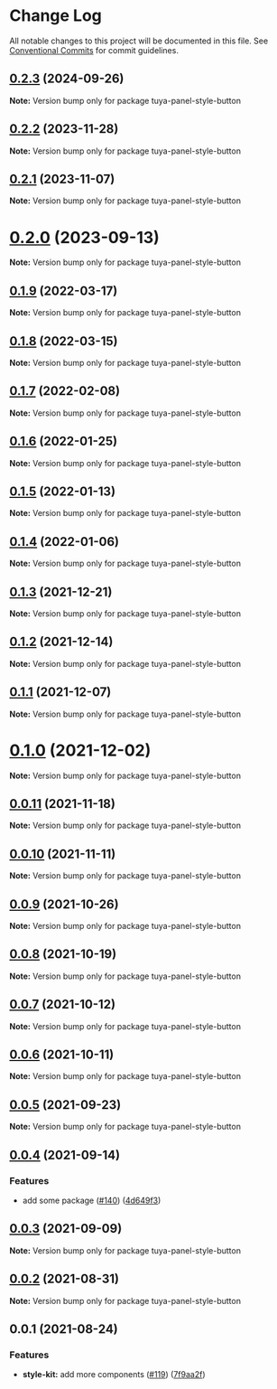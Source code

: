 # Change Log

All notable changes to this project will be documented in this file.
See [Conventional Commits](https://conventionalcommits.org) for commit guidelines.

## [0.2.3](https://github.com/tuya/tuya-panel-kit/compare/tuya-panel-style-button@0.2.2...tuya-panel-style-button@0.2.3) (2024-09-26)

**Note:** Version bump only for package tuya-panel-style-button





## [0.2.2](https://github.com/tuya/tuya-panel-kit/compare/tuya-panel-style-button@0.2.1...tuya-panel-style-button@0.2.2) (2023-11-28)

**Note:** Version bump only for package tuya-panel-style-button





## [0.2.1](https://github.com/tuya/tuya-panel-kit/compare/tuya-panel-style-button@0.2.0...tuya-panel-style-button@0.2.1) (2023-11-07)

**Note:** Version bump only for package tuya-panel-style-button





# [0.2.0](https://github.com/tuya/tuya-panel-kit/compare/tuya-panel-style-button@0.1.9...tuya-panel-style-button@0.2.0) (2023-09-13)

**Note:** Version bump only for package tuya-panel-style-button





## [0.1.9](https://github.com/tuya/tuya-panel-kit/compare/tuya-panel-style-button@0.1.8...tuya-panel-style-button@0.1.9) (2022-03-17)

**Note:** Version bump only for package tuya-panel-style-button





## [0.1.8](https://github.com/tuya/tuya-panel-kit/compare/tuya-panel-style-button@0.1.7...tuya-panel-style-button@0.1.8) (2022-03-15)

**Note:** Version bump only for package tuya-panel-style-button





## [0.1.7](https://github.com/tuya/tuya-panel-kit/compare/tuya-panel-style-button@0.1.6...tuya-panel-style-button@0.1.7) (2022-02-08)

**Note:** Version bump only for package tuya-panel-style-button





## [0.1.6](https://github.com/tuya/tuya-panel-kit/compare/tuya-panel-style-button@0.1.5...tuya-panel-style-button@0.1.6) (2022-01-25)

**Note:** Version bump only for package tuya-panel-style-button





## [0.1.5](https://github.com/tuya/tuya-panel-kit/compare/tuya-panel-style-button@0.1.4...tuya-panel-style-button@0.1.5) (2022-01-13)

**Note:** Version bump only for package tuya-panel-style-button





## [0.1.4](https://github.com/tuya/tuya-panel-kit/compare/tuya-panel-style-button@0.1.3...tuya-panel-style-button@0.1.4) (2022-01-06)

**Note:** Version bump only for package tuya-panel-style-button





## [0.1.3](https://github.com/tuya/tuya-panel-kit/compare/tuya-panel-style-button@0.1.2...tuya-panel-style-button@0.1.3) (2021-12-21)

**Note:** Version bump only for package tuya-panel-style-button





## [0.1.2](https://github.com/tuya/tuya-panel-kit/compare/tuya-panel-style-button@0.1.1...tuya-panel-style-button@0.1.2) (2021-12-14)

**Note:** Version bump only for package tuya-panel-style-button





## [0.1.1](https://github.com/tuya/tuya-panel-kit/compare/tuya-panel-style-button@0.0.11...tuya-panel-style-button@0.1.1) (2021-12-07)

**Note:** Version bump only for package tuya-panel-style-button





# [0.1.0](https://github.com/tuya/tuya-panel-kit/compare/tuya-panel-style-button@0.0.11...tuya-panel-style-button@0.1.0) (2021-12-02)

**Note:** Version bump only for package tuya-panel-style-button





## [0.0.11](https://github.com/tuya/tuya-panel-kit/compare/tuya-panel-style-button@0.0.10...tuya-panel-style-button@0.0.11) (2021-11-18)

**Note:** Version bump only for package tuya-panel-style-button





## [0.0.10](https://github.com/tuya/tuya-panel-kit/compare/tuya-panel-style-button@0.0.9...tuya-panel-style-button@0.0.10) (2021-11-11)

**Note:** Version bump only for package tuya-panel-style-button





## [0.0.9](https://github.com/tuya/tuya-panel-kit/compare/tuya-panel-style-button@0.0.8...tuya-panel-style-button@0.0.9) (2021-10-26)

**Note:** Version bump only for package tuya-panel-style-button





## [0.0.8](https://github.com/tuya/tuya-panel-kit/compare/tuya-panel-style-button@0.0.6...tuya-panel-style-button@0.0.8) (2021-10-19)

**Note:** Version bump only for package tuya-panel-style-button





## [0.0.7](https://github.com/tuya/tuya-panel-kit/compare/tuya-panel-style-button@0.0.6...tuya-panel-style-button@0.0.7) (2021-10-12)

**Note:** Version bump only for package tuya-panel-style-button





## [0.0.6](https://github.com/tuya/tuya-panel-kit/compare/tuya-panel-style-button@0.0.5...tuya-panel-style-button@0.0.6) (2021-10-11)

**Note:** Version bump only for package tuya-panel-style-button





## [0.0.5](https://github.com/tuya/tuya-panel-kit/compare/tuya-panel-style-button@0.0.4...tuya-panel-style-button@0.0.5) (2021-09-23)

**Note:** Version bump only for package tuya-panel-style-button





## [0.0.4](https://github.com/tuya/tuya-panel-kit/compare/tuya-panel-style-button@0.0.3...tuya-panel-style-button@0.0.4) (2021-09-14)


### Features

* add some package ([#140](https://github.com/tuya/tuya-panel-kit/issues/140)) ([4d649f3](https://github.com/tuya/tuya-panel-kit/commit/4d649f3020ac96bc9aa16c0d27f925b13244317c))





## [0.0.3](https://github.com/tuya/tuya-panel-kit/compare/tuya-panel-style-button@0.0.2...tuya-panel-style-button@0.0.3) (2021-09-09)

**Note:** Version bump only for package tuya-panel-style-button





## [0.0.2](https://github.com/tuya/tuya-panel-kit/compare/tuya-panel-style-button@0.0.1...tuya-panel-style-button@0.0.2) (2021-08-31)

**Note:** Version bump only for package tuya-panel-style-button





## 0.0.1 (2021-08-24)


### Features

* **style-kit:** add more components ([#119](https://github.com/tuya/tuya-panel-kit/issues/119)) ([7f9aa2f](https://github.com/tuya/tuya-panel-kit/commit/7f9aa2fecf01c73760eeb88fcc09703ccef3afca))
